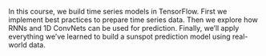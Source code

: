 In this course, we build time series models in TensorFlow. 
First we implement best practices to prepare time series data. 
Then we explore how RNNs and 1D ConvNets can be used for prediction. 
Finally, we’ll apply everything we’ve learned to build a sunspot prediction model using real-world data.

